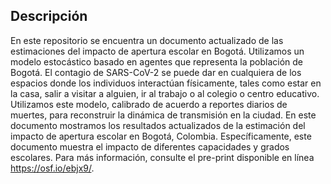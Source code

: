 ## Descripción
En este repositorio se encuentra un documento actualizado de las estimaciones del impacto de apertura escolar en Bogotá. Utilizamos un modelo estocástico basado en agentes que representa la población de Bogotá.  El contagio de SARS-CoV-2 se puede dar en cualquiera de los espacios donde los individuos interactúan físicamente, tales como estar en la casa, salir a visitar a alguien, ir al trabajo o al colegio o centro educativo. Utilizamos este modelo, calibrado de acuerdo a reportes diarios de muertes,  para reconstruir la dinámica de transmisión en la ciudad. En este documento mostramos los resultados actualizados de la estimación del impacto de apertura escolar en Bogotá, Colombia. Específicamente, este documento muestra el impacto de diferentes capacidades y grados escolares. Para más información, consulte el pre-print disponible en línea <https://osf.io/ebjx9/>.


